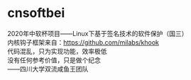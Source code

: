 # cnsoftbei
2020年中软杯项目——Linux下基于签名技术的软件保护（国三）  
内核钩子框架来自：https://github.com/milabs/khook  
代码混乱，只为实现功能，效率极低  
没有任何参考价值，只是做个纪念  
——四川大学双流咸鱼王团队  
